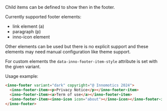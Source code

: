 Child items can be defined to show then in the footer.

Currently supported footer elements:

- link element (a)
- paragraph (p)
- inno-icon element

Other elements can be used but there is no explicit support
and these elements may need manual configuration like theme support.

For custom elements the `data-inno-footer-item-style` attribute is set with the given variant.

Usage example:

```html
<inno-footer variant="dark" copyright="@ Innomotics 2024">
  <inno-footer-item><p>Privacy Notice</p></inno-footer-item>
  <inno-footer-item><a>Term of use</a></inno-footer-item>
  <inno-footer-item><inno-icon icon="about"></inno-icon></inno-footer-item>
</inno-footer>
```
